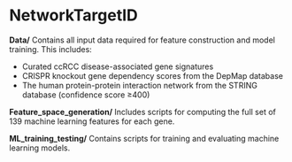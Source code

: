 # NetworkTargetID

**Data/**
Contains all input data required for feature construction and model training. This includes:
  - Curated ccRCC disease-associated gene signatures
  - CRISPR knockout gene dependency scores from the DepMap database
  - The human protein-protein interaction network from the STRING database (confidence score ≥400)

**Feature_space_generation/**
Includes scripts for computing the full set of 139 machine learning features for each gene.

**ML_training_testing/**
Contains scripts for training and evaluating machine learning models.
